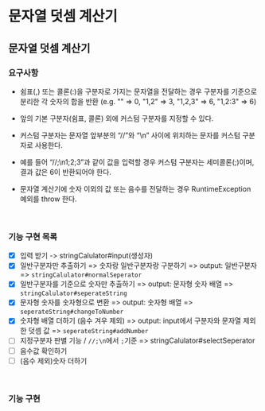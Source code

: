 문자열 덧셈 계산기
=================
문자열 덧셈 계산기
-----------------

### 요구사항
- 쉼표(,) 또는 콜론(:)을 구분자로 가지는 문자열을 전달하는 경우 구분자를 기준으로 분리한 각 숫자의 합을 반환 
    (e.g. "" => 0, "1,2" => 3, "1,2,3" => 6, "1,2:3" => 6)

- 앞의 기본 구분자(쉼표, 콜론) 외에 커스텀 구분자를 지정할 수 있다. 
- 커스텀 구분자는 문자열 앞부분의 “//”와 “\n” 사이에 위치하는 문자를 커스텀 구분자로 사용한다. 
- 예를 들어 “//;\n1;2;3”과 같이 값을 입력할 경우 커스텀 구분자는 세미콜론(;)이며, 결과 값은 6이 반환되어야 한다.
- 문자열 계산기에 숫자 이외의 값 또는 음수를 전달하는 경우 RuntimeException 예외를 throw 한다.

<br>

### 기능 구현 목록
- [x] 입력 받기 -> stringCalulator#input(생성자) 
- [x] 일반구분자만 추출하기 
        => 숫자랑 일반구분자랑 구분하기
        => output: 일반구분자
        => `stringCalulator#normalSeperator`
- [x] 일반구분자를 기준으로 숫자만 추출하기 
        => output: 문자형 숫자 배열
        => `stringCalulator#seperateString`
- [x] 문자형 숫자를 숫자형으로 변환
        => output: 숫자형 배열
        => `seperateString#changeToNumber`
- [x] 숫자형 배열 더하기 (음수 겨우 제외)
        => output: input에서 구분자와 문자열 제외한 덧셈 값
        => `seperateString#addNumber`
- [ ] 지정구분자 판별 기능 / `//;\n`에서 `;`기준
        => stringCalulator#selectSeperator
- [ ] 음수값 확인하기
- [ ] (음수 제외)숫자 더하기

<br>

### 기능 구현 



